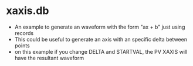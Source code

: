 # xaxis.db
* An example to generate an waveform with the form "ax + b" just using records
* This could be useful to generate an axis with an specific delta between 
points
* on this example if you change DELTA and STARTVAL, the PV XAXIS will have
the resultant waveform
